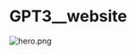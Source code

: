 # GPT3__website
![hero.png](https://drive.google.com/file/d/1jsh3N6XRgJUE8di_rmT0xHB0476DKyKD/view?usp=share_link)
